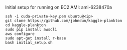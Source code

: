 Initial setup for running on EC2 AMI: 
ami-6238470a

    ssh -i cuda-private-key.pem ubuntu@<ip>
    git clone https://github.com/johndun/kaggle-plankton
    cd kaggle-plankton
    sudo pip install awscli
    aws configure
    sudo apt-get install r-base
    bash initial_setup.sh

